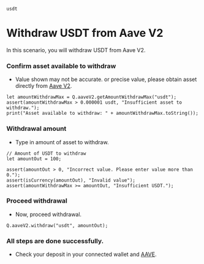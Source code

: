 ```meta-Currency
usdt
```

# Withdraw USDT from Aave V2

In this scenario, you will withdraw USDT from Aave V2.

### Confirm asset available to withdraw

- Value shown may not be accurate. or precise value, please obtain asset directly from [Aave V2](https://app.aave.com/#/dashboard).

```output-Dynamic
let amountWithdrawMax = Q.aaveV2.getAmountWithdrawMax("usdt");
assert(amountWithdrawMax > 0.000001 usdt, "Insufficient asset to withdraw.");
print("Asset available to withdraw: " + amountWithdrawMax.toString());
```

### Withdrawal amount

- Type in amount of asset to withdraw.

```input USDT
// Amount of USDT to withdraw
let amountOut = 100;
```

```input-Verify
assert(amountOut > 0, "Incorrect value. Please enter value more than 0.");
assert(isCurrency(amountOut), "Invalid value");
assert(amountWithdrawMax >= amountOut, "Insufficient USDT.");
```

### Proceed withdrawal

- Now, proceed withdrawal.

```taster
Q.aaveV2.withdraw("usdt", amountOut);
```

### All steps are done successfully.

- Check your deposit in your connected wallet and [AAVE](https://app.aave.com/#/dashboard).
